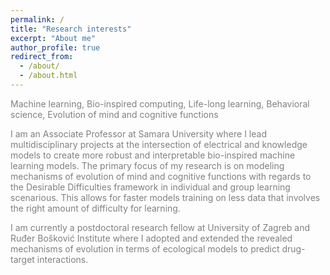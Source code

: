 ```yaml
---
permalink: /
title: "Research interests"
excerpt: "About me"
author_profile: true
redirect_from: 
  - /about/
  - /about.html
---
```

<span style="color:gray; ">
Machine learning, Bio-inspired computing, Life-long learning, Behavioral science, Evolution of mind and cognitive functions

I am an Associate Professor at Samara University where I lead multidisciplinary projects at the intersection of electrical and knowledge models to create more robust and interpretable bio-inspired machine learning models. The primary focus of my research is on modeling mechanisms of evolution of mind and cognitive functions with regards to the Desirable Difficulties  framework in individual and group learning scenarious. This allows for faster models training on less data that involves the right amount of difficulty for learning.  <br>     

I am currently a postdoctoral research fellow at University of Zagreb and Ruđer Bošković Institute where I adopted and extended the revealed mechanisms of evolution in terms of ecological models to predict drug-target interactions.   

